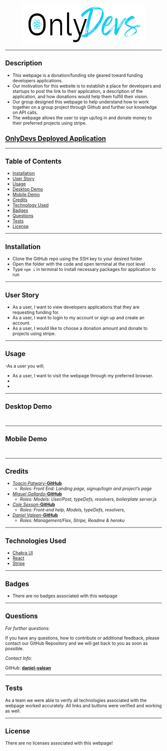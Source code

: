 <p align="center">
    <img width="400" height="130" src="client/src/images/logo.png">
</p>

----

## Description

* This webpage is a donation/funding site geared toward funding developers applications.
* Our motivation for this website is to establish a place for developers and startups to post the link to their application, a description of the application, and how donations would help them fulfill their vision.
* Our group designed this webpage to help understand how to work together on a group project through Github and further our knowledge on API calls.
* The webpage allows the user to sign up/log in and donate money to their preferred projects using stripe.


## [OnlyDevs Deployed Application]()

----

## Table of Contents

* [Installation](#installation)
* [User Story](#user-story)
* [Usage](#usage)
* [Desktop Demo](#desktop-demo)
* [Mobile Demo](#mobile-demo)
* [Credits](#credits)
* [Technology Used](#technologies-used)
* [Badges](#badges)
* [Questions](#questions)
* [Tests](#tests)
* [License](#license)

----

## Installation

* Clone the GitHub repo using the SSH key to your desired folder
* Open the folder with the code and open terminal at the root level
* Type ```npm i``` in terminal to install necessary packages for application to run

----

## User Story

* As a user, I want to view developers applications that they are requesting funding for.
* As a user, I want to login to my account or sign up and create an account.
* As a user, I would like to choose a donation amount and donate to projects using stripe.

----

## Usage

-As a user you will;
* As a user, I want to visit the webpage through my preferred browser.
*
*

----

## Desktop Demo
<img src= ""></img>

----

## Mobile Demo
<p align="center">
<img src= ""></img>
</p>

----

## Credits

* [*Toacin Patwary*-**GitHub**](https://github.com/Toacin)
    * *Roles: Front End: Landing page, signup/login and project’s page* 
* [*Miguel Gallardo*-**GitHub**](https://github.com/magallardo77)
    * *Roles: Models: User/Post, typeDefs, resolvers, boilerplate server.js*
* [*Cole Sexson*-**GitHub**](https://github.com/ColeS82)
    * *Roles: Front-end help, Models, typeDefs, resolvers,*
* [*Daniel Valean*-**GitHub**](https://github.com/daniel-valean)
    * *Roles: Management/Flex, Stripe, Readme & heroku* 

----

## Technologies Used
* [Chakra UI](https://chakra-ui.com/)
* [React](https://reactjs.org/)
* [Stripe](https://stripe.com/)
----

## Badges

* There are no badges associated with this webpage

----

## Questions
*For further questions:*

If you have any questions, how to contribute or additional feedback, please contact our GitHub Repository and we will get back to you as soon as possible.

*Contact Info:*

GitHub: [**daniel-valean**](https://github.com/daniel-valean/OnlyDevs)

----

## Tests

As a team we were able to verify all technologies associated with the webpage worked accurately. All links and buttons were verified and working as well. 

----

## License

There are no licenses associated with this webpage!